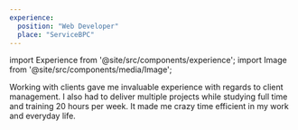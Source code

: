 ```yaml
---
experience:
  position: "Web Developer"
  place: "ServiceBPC"
---
```


import Experience from '@site/src/components/experience';
import Image from '@site/src/components/media/Image';

Working with clients gave me invaluable experience with regards to client management. I also had to deliver multiple projects while studying full time and training 20 hours per week. It made me crazy time efficient in my work and everyday life.

<Experience position={frontMatter.experience.position}  place={frontMatter.experience.place} /><br/>

<figure>
  <Image
    path="ViceLongboards"
    desc="ViceLongboards website"
    width={958}
    heigth={563}
  />
</figure>
